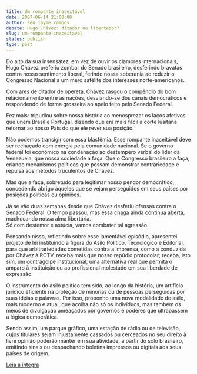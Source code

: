 ```yaml
---
title: Um rompante inaceitável
date: 2007-06-14 21:00:00
author: sen.jayme.campos
debate: Hugo Chávez: ditador ou libertador?
slug: um-rompante-inaceitavel
status: publish 
type: post
---
```


  
Do alto da sua insensatez, em vez de ouvir os clamores internacionais, Hugo Chávez preferiu zombar do Senado brasileiro, desferindo bravatas contra nosso sentimento liberal, ferindo nossa soberania ao reduzir o Congresso Nacional a um mero satélite dos interesses norte-americanos.  
  
Com ares de ditador de opereta, Chávez rasgou o compêndio do bom relacionamento entre as nações, desviando-se dos canais democráticos e respondendo de forma grosseira ao apelo feito pelo Senado Federal.   
  
Fez mais: tripudiou sobre nossa história ao menosprezar os laços afetivos que unem Brasil e Portugal, dizendo que era mais fácil a corte lusitana retornar ao nosso País do que ele rever sua posição.  
  
Não podemos transigir com essa blasfêmia. Esse rompante inaceitável deve ser rechaçado com energia pela comunidade nacional. Se o governo federal foi econômico na condenação ao destempero verbal do líder da Venezuela, que nossa sociedade a faça. Que o Congresso brasileiro a faça, criando mecanismos políticos que possam demonstrar contrariedade e repulsa aos métodos truculentos de Chávez.  
  
Mas que a faça, sobretudo para legitimar nosso pendor democrático, concedendo abrigo àqueles que se vejam perseguidos em seus países por posições políticas ou opiniões.  
  
Já se vão duas semanas desde que Chávez desferiu ofensas contra o Senado Federal. O tempo passou, mas essa chaga ainda continua aberta, machucando nossa alma libertária.   
Só com destemor e astúcia, vamos combater tal agressão.  
  
Pensando nisso, refletindo sobre esse lamentável episódio, apresentei projeto de lei instituindo a figura do Asilo Político, Tecnológico e Editorial, para que arbitrariedades cometidas contra a imprensa, como a conduzida por Chávez à RCTV, receba mais que nosso repúdio protocolar; receba, isto sim, um contragolpe institucional, uma alternativa real que permita o amparo à instituição ou ao profissional molestado em sua liberdade de expressão.  
  
O instrumento do asilo político tem sido, ao longo da história, um artifício jurídico eficiente na proteção de minorias ou de pessoas perseguidas por suas idéias e palavras. Por isso, proponho uma nova modalidade de asilo, mais moderno e atual, que acolha não só os indivíduos, mas também os meios de divulgação ameaçados por governos e poderes que ultrapassem a lógica democrática.  
  
Sendo assim, um parque gráfico, uma estação de rádio ou de televisão, cujos titulares sejam injustamente cassados ou cerceados no seu direito à livre opinião poderão manter em sua atividade, a partir do solo brasileiro, emitindo sinais ou despachando boletins impressos ou digitais aos seus países de origem.  
  
[Leia a íntegra](http://www.senado.gov.br/sf/atividade/Plenario/sessao/disc/listaDisc.asp?s=092.1.53.O)
